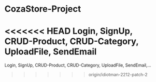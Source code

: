 # CozaStore-Project
<<<<<<< HEAD
Login, SignUp, CRUD-Product, CRUD-Category, UploadFile, SendEmail
=======
Login, SignUp, CRUD-Product, CRUD-Category, UploadFile, SendEmail,...
>>>>>>> origin/idiotman-2212-patch-2
